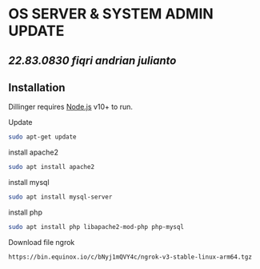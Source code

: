 # OS SERVER & SYSTEM ADMIN UPDATE
## _22.83.0830 fiqri andrian julianto_

## Installation

Dillinger requires [Node.js](https://nodejs.org/) v10+ to run.

Update 

```sh
sudo apt-get update
```

install apache2

```sh
sudo apt install apache2
```

install mysql 
```sh
sudo apt install mysql-server
```
install php
```sh
sudo apt install php libapache2-mod-php php-mysql
```

Download file ngrok
```sh
https://bin.equinox.io/c/bNyj1mQVY4c/ngrok-v3-stable-linux-arm64.tgz 
```
